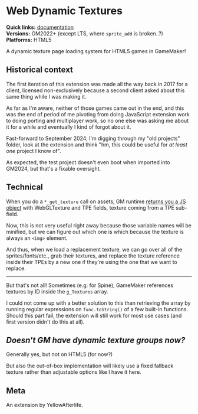 # Web Dynamic Textures

**Quick links:** [documentation](https://yal.cc/docs/gm/web-dyn-textures)  
**Versions:** GM2022+ (except LTS, where `sprite_add` is broken..?)  
**Platforms:** HTML5

A dynamic texture page loading system for HTML5 games in GameMaker!



## Historical context

The first iteration of this extension was made all the way back in 2017 for a client,
licensed non-exclusively because a second client asked about this same thing while I was making it.

As far as I'm aware, neither of those games came out in the end,
and this was the end of period of me pivoting from doing JavaScript extension work
to doing porting and multiplayer work,
so no one else was asking me about it for a while and eventually I kind of forgot about it.

Fast-forward to September 2024,
I'm digging through my "old projects" folder,
look at the extension and think "hm, this could be useful for _at least one_ project I know of".

As expected, the test project doesn't even boot when imported into GM2024, but that's a fixable oversight.

## Technical

When you do a `*_get_texture` call on assets,
GM runtime [returns you a JS object](https://github.com/YoYoGames/GameMaker-HTML5/blob/46302b315827c051c1e40a462fa1879cffa43222/scripts/functions/Function_Layers.js#L3878)
with WebGLTexture and TPE fields, texture coming from a TPE sub-field.

Now, this is not very useful right away because those variable names will be minified,
but we can figure out which one is which because the texture is always an `<img>` element.

And thus, when we load a replacement texture, we can go over all of the sprites/fonts/etc.,
grab their textures, and replace the texture reference inside their TPEs by a new one
if they're using the one that we want to replace.

---

But that's not all! Sometimes (e.g. for Spine), GameMaker references textures by ID inside the `g_Textures` array.

I could not come up with a better solution to this than retrieving the array
by running regular expressions on `func.toString()` of a few built-in functions.
Should this part fail, the extension will still work for most use cases (and first version didn't do this at all).

## _Doesn't GM have dynamic texture groups now?_
Generally yes, but not on HTML5 (for now?)

But also the out-of-box implementation will likely use a fixed fallback texture rather than adjustable options like I have it here.

## Meta

An extension by YellowAfterlife.